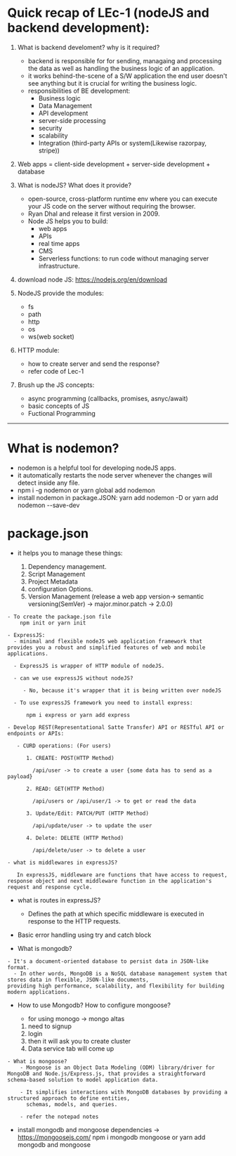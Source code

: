 # Quick recap of LEc-1 (nodeJS and backend development):

  1. What is backend develoment? why is it required?
      - backend is responsible for for sending, managaing and processing the data as well as handling the business logic of an application.
      - it works behind-the-scene of a S/W application the end user doesn't see anything but it is crucial for writing the business logic.
      - responsibilities of BE development:
         - Business logic
         - Data Management
         - API development
         - server-side processing
         - security
         - scalability 
         - Integration (third-party APIs or system(Likewise razorpay, stripe)) 

   2. Web apps = client-side development + server-side development + database 

   3. What is nodeJS? What does it provide?

       - open-source, cross-platform runtime env where you can execute your JS code on the server without requiring the browser.
       - Ryan Dhal and release it first version in 2009.
       - Node JS helps you to build:
          - web apps
          - APIs
          - real time apps
          - CMS
          - Serverless functions: to run code without managing server infrastructure.

   4. download node JS: https://nodejs.org/en/download

   5. NodeJS provide the modules:
       - fs
       - path
       - http
       - os
       - ws(web socket)
   6. HTTP module:

        - how to create server and send the response?
        - refer code of Lec-1

   7. Brush up the JS concepts:

      - async programming (callbacks, promises, asnyc/await)
      - basic concepts of JS
      - Fuctional Programming

-------------------------------------------------------------------

# What is nodemon?

   - nodemon is a helpful tool for developing nodeJS apps. 
   - it automatically restarts the node server whenever the changes will detect inside any file.
   - npm i -g nodemon or yarn global add nodemon
   - install nodemon in package.JSON: yarn add nodemon -D or yarn add nodemon --save-dev

# package.json

   - it helps you to manage these things:

      1. Dependency management.
      2. Script Management
      3. Project Metadata
      4. configuration Options.
      5. Version Management (release a web app version-> semantic versioning(SemVer) -> major.minor.patch -> 2.0.0) 

    - To create the package.json file
        npm init or yarn init

    - ExpressJS:
      - minimal and flexible nodeJS web application framework that provides you a robust and simplified features of web and mobile applications.

      - ExpressJS is wrapper of HTTP module of nodeJS.

      - can we use expressJS without nodeJS?

         - No, because it's wrapper that it is being written over nodeJS 

      - To use expressJS framework you need to install express:

          npm i express or yarn add express

    - Develop REST(Representational Satte Transfer) API or RESTful API or endpoints or APIs:

       - CURD operations: (For users)

          1. CREATE: POST(HTTP Method)

            /api/user -> to create a user {some data has to send as a payload}

          2. READ: GET(HTTP Method)

            /api/users or /api/user/1 -> to get or read the data 

          3. Update/Edit: PATCH/PUT (HTTP Method)

            /api/update/user -> to update the user

          4. Delete: DELETE (HTTP Method)

            /api/delete/user -> to delete a user
                
    - what is middlewares in expressJS?

       In expressJS, middleware are functions that have access to request, response object and next middleware function in the application's request and response cycle.
           


   - what is routes in expressJS?

      - Defines the path at which specific middleware is executed in response to the HTTP requests.

   - Basic error handling using try and catch block


   - What is mongodb?

    - It's a document-oriented database to persist data in JSON-like format.
      - In other words, MongoDB is a NoSQL database management system that stores data in flexible, JSON-like documents, 
    providing high performance, scalability, and flexibility for building modern applications.

   - How to use Mongodb? How to configure mongoose?

        - for using monogo -> mongo altas 
        1. need to signup 
        2. login
        3. then it will ask you to create cluster
        4. Data service tab will come up

    - What is mongoose?
        - Mongoose is an Object Data Modeling (ODM) library/driver for MongoDB and Node.js/Express.js, that provides a straightforward schema-based solution to model application data.

        - It simplifies interactions with MongoDB databases by providing a structured approach to define entities, 
          schemas, models, and queries.

        - refer the notepad notes 

   - install mongodb and mongoose dependencies -> https://mongoosejs.com/
      npm i mongodb mongoose or yarn add mongodb and mongoose 

